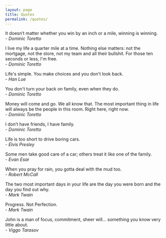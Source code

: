 ```yaml
---
layout: page
title: Quotes
permalink: /quotes/
---
```


It doesn’t matter whether you win by an inch or a mile, winning is winning.  
*- Dominic Toretto*

I live my life a quarter mile at a time. Nothing else matters: not the mortgage, not the store, not my team and all their bullshit. For those ten seconds or less, I'm free.   
*- Dominic Toretto*

Life's simple. You make choices and you don't look back.  
*- Han Lue*

You don't turn your back on family, even when they do.  
*- Dominic Toretto*

Money will come and go. We all know that. The most important thing in life will always be the people in this room. Right here, right now.  
*- Dominic Toretto*

I don’t have friends, I have family.  
*- Dominic Toretto*

Life is too short to drive boring cars.  
*- Elvis Presley*

Some men take good care of a car; others treat it like one of the family.  
*- Evan Esar*

When you pray for rain, you gotta deal with the mud too.  
*- Robert McCall*

The two most important days in your life are the day you were born and the day you find out why.  
*- Mark Twain*

Progress. Not Perfection.  
*- Mark Twain*

John is a man of focus, commitment, sheer will... something you know very little about.  
*- Viggo Tarasov*

